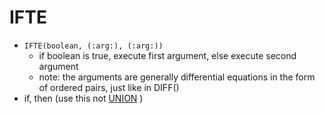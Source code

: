 IFTE
====
- `IFTE(boolean, (:arg:), (:arg:))` 
    - if boolean is true, execute first argument, else execute second argument
    - note: the arguments are generally differential equations in the form of ordered pairs, just like in DIFF()
- if, then (use this not [UNION](https://github.com/n-crespo/NASA-2023/blob/master/pages/UNION.md) )
